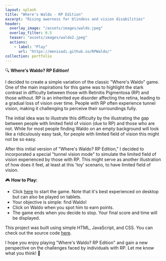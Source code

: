 ```yaml
---
layout: splash
title: "Where's Waldo - RP Edition"
excerpt: "Rising awerness for blindess and vision disabilities"
header: 
  overlay_image: "/assets/images/waldo.jpeg"
  overlay_filter: 0.5
  teaser: "assets/images/waldo2.jpeg"
  actions:
    - label: "Play"
      url: "https://menisadi.github.io/RPWaldo/"
collection: portfolio
---
```



🔍 **Where's Waldo? RP Edition!**


I decided to create a simple variation of the classic "Where's Waldo" game. One of the main inspirations for this game was to highlight the stark contrast in difficulty between those with Retinitis Pigmentosa (RP) and those without. RP is an inherited eye disorder affecting the retina, leading to a gradual loss of vision over time. People with RP often experience tunnel vision, making it challenging to perceive their surroundings fully.

The initial idea was to illustrate this difficulty by the illustrating the gap between people with limited field of vision (due to RP) and those who are not. While for most people finding Waldo on an empty background will look like a ridiculously easy task, for people with limited field of vision this might not be so easy.

After this initial version of "Where's Waldo? RP Edition," I decided to incorporated a special "tunnel vision mode" to simulate the limited field of vision experienced by those with RP. This might serve as another illustration of how does it feel, at least at this 'toy' scenario, to have limited field of vision.

🎮 **How to Play:**
- Click [here](https://menisadi.github.io/RPWaldo/) to start the game. Note that it's best experienced on desktop but can also be played on tablets.
- Your objective is simple: find Waldo!
- Click on Waldo when you spot him to earn points.
- The game ends when you decide to stop. Your final score and time will be displayed.

This project was built using simple HTML, JavaScript, and CSS. You can check out the source code [here](https://github.com/menisadi/RPWaldo).

I hope you enjoy playing "Where's Waldo? RP Edition" and gain a new perspective on the challenges faced by individuals with RP. Let me know what you think! 🌟
